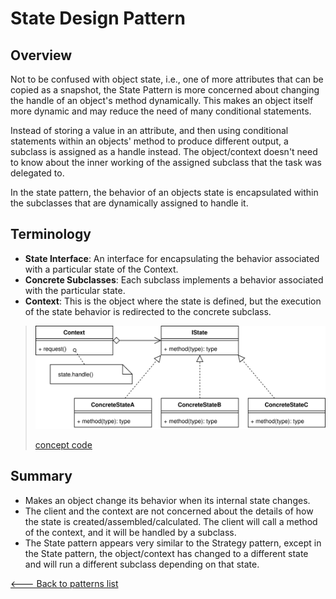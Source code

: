 # State Design Pattern

## Overview

Not to be confused with object state, i.e., one of more attributes that can be copied as a snapshot, the State Pattern is more concerned about changing the handle of an object's method dynamically. This makes an object itself more dynamic and may reduce the need of many conditional statements.

Instead of storing a value in an attribute, and then using conditional statements within an objects' method to produce different output, a subclass is assigned as a handle instead. The object/context doesn't need to know about the inner working of the assigned subclass that the task was delegated to.

In the state pattern, the behavior of an objects state is encapsulated within the subclasses that are dynamically assigned to handle it.

## Terminology

* **State Interface**: An interface for encapsulating the behavior associated with a particular state of the Context.
* **Concrete Subclasses**: Each subclass implements a behavior associated with the particular state.
* **Context**: This is the object where the state is defined, but the execution of the state behavior is redirected to the concrete subclass.

> ![UML Diagram](./UML.svg)
>
> [concept code](./concept.ts)

## Summary

* Makes an object change its behavior when its internal state changes.
* The client and the context are not concerned about the details of how the state is created/assembled/calculated. The client will call a method of the context, and it will be handled by a subclass.
* The State pattern appears very similar to the Strategy pattern, except in the State pattern, the object/context has changed to a different state and will run a different subclass depending on that state.

[<--- Back to patterns list](../../patterns.md)

